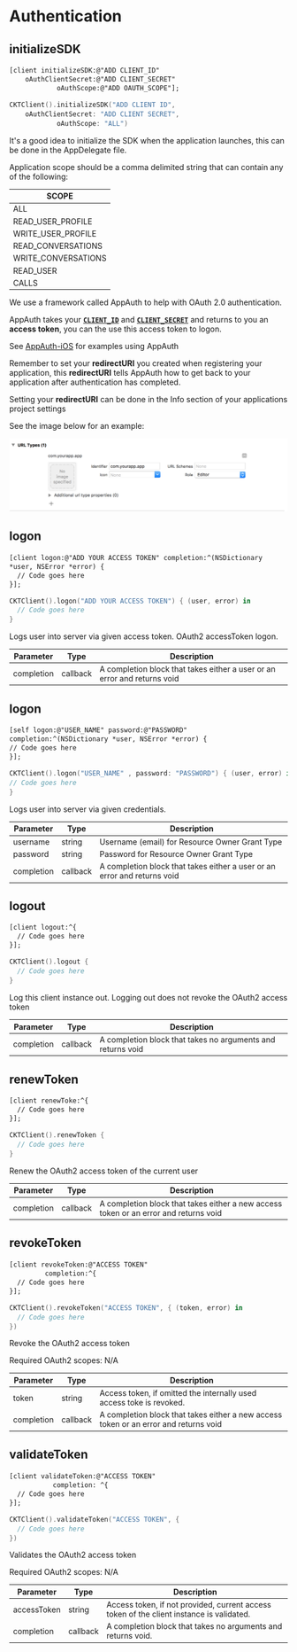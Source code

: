 # Authentication

## initializeSDK

```objective_c
[client initializeSDK:@"ADD CLIENT_ID"
    oAuthClientSecret:@"ADD CLIENT_SECRET"
            oAuthScope:@"ADD OAUTH_SCOPE"];
```

```swift
CKTClient().initializeSDK("ADD CLIENT ID",
    oAuthClientSecret: "ADD CLIENT SECRET",
            oAuthScope: "ALL")
```


It's a good idea to initialize the SDK when the application launches,
this can be done in the AppDelegate file.

Application scope should be a comma delimited string that can contain any of
the following:

| SCOPE               |
|---------------------|
| ALL                 |
| READ_USER_PROFILE   |
| WRITE_USER_PROFILE  |
| READ_CONVERSATIONS  |
| WRITE_CONVERSATIONS |
| READ_USER           |
| CALLS               |

We use a framework called AppAuth to help with OAuth 2.0 authentication.

AppAuth takes your [**`CLIENT_ID`**](#authorization) and [**`CLIENT_SECRET`**](#authorization) and returns to you an **access token**,
you can the use this access token to logon.

See [AppAuth-iOS](https://github.com/openid/AppAuth-iOS) for examples using AppAuth

Remember to set your **redirectURI** you created when registering your application,
this **redirectURI** tells AppAuth how to get back to your application after
authentication has completed.

Setting your **redirectURI** can be done in the Info section of your applications
project settings

See the image below for an example:

![](/images/urlscheme.png)



## logon

```objective_c
[client logon:@"ADD YOUR ACCESS TOKEN" completion:^(NSDictionary *user, NSError *error) {
  // Code goes here
}];
```

```swift
CKTClient().logon("ADD YOUR ACCESS TOKEN") { (user, error) in
  // Code goes here
}
```

Logs user into server via given access token. OAuth2 accessToken logon.

Parameter | Type |  Description
--------- | ----------- | ---------
completion | callback | A completion block that takes either a user or an error and returns void

## logon

```objective_c
[self logon:@"USER_NAME" password:@"PASSWORD" completion:^(NSDictionary *user, NSError *error) {
// Code goes here
}];
```

```swift
CKTClient().logon("USER_NAME" , password: "PASSWORD") { (user, error) in
// Code goes here
}
```
Logs user into server via given credentials.

Parameter | Type |  Description
--------- | ----------- | ---------
username | string | Username (email) for Resource Owner Grant Type
password | string |  Password for Resource Owner Grant Type
completion | callback | A completion block that takes either a user or an error and returns void

## logout

```objective_c
[client logout:^{
  // Code goes here
}];
```

```swift
CKTClient().logout {
  // Code goes here
}
```

Log this client instance out. Logging out does not revoke the OAuth2
access token

Parameter | Type |  Description
--------- | ----------- | ---------
completion | callback | A completion block that takes no arguments and returns void

## renewToken

```objective_c
[client renewToke:^{
  // Code goes here
}];
```

```swift
CKTClient().renewToken {
  // Code goes here
}
```
Renew the OAuth2 access token of the current user

Parameter | Type |  Description
--------- | ----------- | ---------
completion | callback | A completion block that takes either a new access token or an error and returns void

## revokeToken

```objective_c
[client revokeToken:@"ACCESS TOKEN"
         completion:^{
  // Code goes here
}];
```

```swift
CKTClient().revokeToken("ACCESS TOKEN", { (token, error) in
  // Code goes here
})
```

Revoke the OAuth2 access token

Required OAuth2 scopes: N/A

Parameter | Type |  Description
--------- | ----------- | ---------
token | string | Access token, if omitted the internally used access toke is revoked.
completion | callback | A completion block that takes either a new access token or an error and returns void

## validateToken

```objective_c
[client validateToken:@"ACCESS TOKEN"
           completion: ^{
  // Code goes here           
}];
```

```swift
CKTClient().validateToken("ACCESS TOKEN", {
  // Code goes here
})
```

Validates the OAuth2 access token

Required OAuth2 scopes: N/A

Parameter | Type |  Description
--------- | ----------- | ---------
accessToken | string | Access token, if not provided, current access token of the client instance is validated.
completion | callback | A completion block that takes no arguments and returns void.
